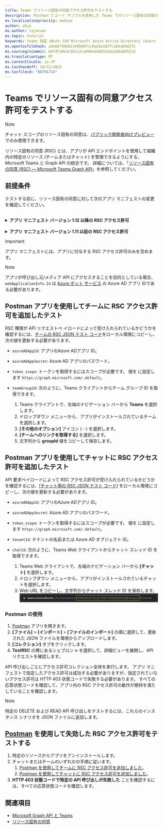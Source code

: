 ```yaml
---
title: Teams でリソース固有の同意アクセス許可をテストする
description: Postman とコード サンプルを使用した Teams でのリソース固有の同意のテストの詳細
ms.localizationpriority: medium
author: akjo
ms.author: lajanuar
ms.topic: tutorial
keywords: teams 認証 OAuth SSO Microsoft Azure Active Directory (Azure AD) rsc Postman Graph
ms.openlocfilehash: ade66f40662140b86fcc9ae2e185fc10ea09d2f2
ms.sourcegitcommit: 84747a9e3c561c2ca046eda0b52ada18da04521d
ms.translationtype: MT
ms.contentlocale: ja-JP
ms.lasthandoff: 10/31/2022
ms.locfileid: "68791714"
---
```

# <a name="test-resource-specific-consent-permissions-in-teams"></a>Teams でリソース固有の同意アクセス許可をテストする

> [!NOTE]
> チャット スコープのリソース固有の同意は、[パブリック開発者向けプレビュー](../../resources/dev-preview/developer-preview-intro.md)でのみ使用できます。

リソース固有の同意 (RSC) とは、アプリが API エンドポイントを使用して組織内の特定のリソース (チームまたはチャット) を管理できるようにする、Microsoft Teams と Graph API の統合です。 詳細については、「[リソース固有の同意 (RSC) — Microsoft Teams Graph API](resource-specific-consent.md)」を参照してください。

## <a name="prerequisites"></a>前提条件

テストする前に、リソース固有の同意に対して次のアプリ マニフェストの変更を確認してください。

<br>

<details>

<summary><b>アプリ マニフェスト バージョン 1.12 以降の RSC アクセス許可</b></summary>

次の値を使用して、アプリ マニフェストに [webApplicationInfo](../../resources/schema/manifest-schema.md#webapplicationinfo) キーを追加します。

|名前| 型 | 説明|
|---|---|---|
|`id` |String |Azure ADアプリ ID。 詳細については、「[Azure AD ポータルでアプリを登録する](resource-specific-consent.md#register-your-app-with-microsoft-identity-platform-using-the-azure-ad-portal)」を参照してください。|
|`resource`|String| このフィールドには RSC での操作はありませんが、エラー応答を回避するために値を追加し、値を指定する必要があります。任意の文字列が実行されます。|

アプリで必要なアクセス許可を指定します。

|名前| 型 | 説明|
|---|---|---|
|`authorization`|オブジェクト|アプリを実行する必要があるアクセス許可の一覧。 詳細については、「[承認](../../resources/schema/manifest-schema.md#authorization)」を参照してください。|

チーム内の RSC の例

```json
"webApplicationInfo": {
    "id": "XXxxXXXXX-XxXX-xXXX-XXxx-XXXXXXXxxxXX",
    "resource": "https://RscBasedStoreApp"
    },
"authorization": {
    "permissions": {
        "resourceSpecific": [
            {
                "name": "TeamSettings.Read.Group",
                "type": "Application"
            },
            {
                "name": "TeamSettings.ReadWrite.Group",
                "type": "Application"
            },
            {
                "name": "ChannelSettings.Read.Group",
                "type": "Application"
            },
            {
                "name": "ChannelSettings.ReadWrite.Group",
                "type": "Application"
            },
            {
                "name": "Channel.Create.Group",
                "type": "Application"
            },
            {
                "name": "Channel.Delete.Group",
                "type": "Application"
            },
            {
                "name": "ChannelMessage.Read.Group",
                "type": "Application"
            },
            {
                "name": "TeamsAppInstallation.Read.Group",
                "type": "Application"
            },
            {
                "name": "TeamsTab.Read.Group",
                "type": "Application"
            },
            {
                "name": "TeamsTab.Create.Group",
                "type": "Application"
            },
            {
                "name": "TeamsTab.ReadWrite.Group",
                "type": "Application"
            },
            {
                "name": "TeamsTab.Delete.Group",
                "type": "Application"
            },
            {
                "name": "TeamMember.Read.Group",
                "type": "Application"
            },
            {
                "name": "TeamsActivity.Send.Group",
                "type": "Application"
            }
        ]    
    }
}
```

チャット内の RSC の例

```json
"webApplicationInfo": {
    "id": "XXxxXXXXX-XxXX-xXXX-XXxx-XXXXXXXxxxXX",
    "resource": "https://RscBasedStoreApp"
    },
"authorization": {
    "permissions": {
        "resourceSpecific": [
            {
                "name": "ChatSettings.Read.Chat",
                "type": "Application"
            },
            {
                "name": "ChatSettings.ReadWrite.Chat",
                "type": "Application"
            },
            {
                "name": "ChatMessage.Read.Chat",
                "type": "Application"
            },
            {
                "name": "ChatMember.Read.Chat",
                "type": "Application"
            },
            {
                "name": "Chat.Manage.Chat",
                "type": "Application"
            },
            {
                "name": "TeamsTab.Read.Chat",
                "type": "Application"
            },
            {
                "name": "TeamsTab.Create.Chat",
                "type": "Application"
            },
            {
                "name": "TeamsTab.Delete.Chat",
                "type": "Application"
            },
            {
                "name": "TeamsTab.ReadWrite.Chat",
                "type": "Application"
            },
            {
                "name": "TeamsAppInstallation.Read.Chat",
                "type": "Application"
            },
            {
                "name": "OnlineMeeting.ReadBasic.Chat",
                "type": "Application"
            },
            {
                "name": "Calls.AccessMedia.Chat",
                "type": "Application"
            },
            {
                "name": "Calls.JoinGroupCalls.Chat",
                "type": "Application"
            },
            {
                "name": "TeamsActivity.Send.Chat",
                "type": "Application"
            }
        ]    
    }
}
```

> [!NOTE]
> アプリがチーム スコープとチャット スコープの両方でのインストールをサポートすることを意図している場合は、チームとチャットの両方のアクセス許可を `authorization` の下の同じマニフェストで指定できます。

</details>

<br>

<details>

<summary><b>アプリ マニフェスト バージョン 1.11 以前の RSC アクセス許可</b></summary>

次の値を使用して、アプリ マニフェストに [webApplicationInfo](../../resources/schema/manifest-schema.md#webapplicationinfo) キーを追加します。

|名前| 型 | 説明|
|---|---|---|
|`id` |String |Azure ADアプリ ID。 詳細については、「[Azure AD ポータルでアプリを登録する](resource-specific-consent.md#register-your-app-with-microsoft-identity-platform-using-the-azure-ad-portal)」を参照してください。|
|`resource`|String| このフィールドには RSC での操作はありませんが、エラー応答を回避するために値を追加し、値を指定する必要があります。任意の文字列が実行されます。|
|`applicationPermissions`|文字列の配列|アプリの RSC アクセス許可。 詳細については、「[リソース固有のアクセス許可](resource-specific-consent.md#resource-specific-permissions)」を参照してください。|

チーム内の RSC の例

```json
"webApplicationInfo": {
    "id": "XXxxXXXXX-XxXX-xXXX-XXxx-XXXXXXXxxxXX",
    "resource": "https://RscBasedStoreApp",
    "applicationPermissions": [
        "TeamSettings.Read.Group",
        "TeamSettings.ReadWrite.Group",
        "ChannelSettings.Read.Group",
        "ChannelSettings.ReadWrite.Group",
        "Channel.Create.Group",
        "Channel.Delete.Group",
        "ChannelMessage.Read.Group",
        "TeamsAppInstallation.Read.Group",
        "TeamsTab.Read.Group",
        "TeamsTab.Create.Group",
        "TeamsTab.ReadWrite.Group",
        "TeamsTab.Delete.Group",
        "TeamMember.Read.Group",
        "TeamsActivity.Send.Group"
    ]
  }
```

チャット内の RSC の例

```json
"webApplicationInfo": {
    "id": "XXxxXXXXX-XxXX-xXXX-XXxx-XXXXXXXxxxXX",
    "resource": "https://RscBasedStoreApp",
    "applicationPermissions": [
        "ChatSettings.Read.Chat",
        "ChatSettings.ReadWrite.Chat",
        "ChatMessage.Read.Chat",
        "ChatMember.Read.Chat",
        "Chat.Manage.Chat",
        "TeamsTab.Read.Chat",
        "TeamsTab.Create.Chat",
        "TeamsTab.Delete.Chat",
        "TeamsTab.ReadWrite.Chat",
        "TeamsAppInstallation.Read.Chat",
        "OnlineMeeting.ReadBasic.Chat",
        "Calls.AccessMedia.Chat",
        "Calls.JoinGroupCalls.Chat",
        "TeamsActivity.Send.Chat"
    ]
  }
```

<br>

> [!NOTE]
> アプリがチーム スコープとチャット スコープの両方でのインストールをサポートすることを意図している場合は、チームとチャットの両方のアクセス許可を `applicationPermissions` の下の同じマニフェストで指定できます。

</details>

> [!IMPORTANT]
> アプリ マニフェストには、アプリに付与する RSC アクセス許可のみを含めます。

> [!NOTE]
> アプリが呼び出し元/メディア API にアクセスすることを目的としている場合、`webApplicationInfo.Id` は [Azure ボット サービス](/graph/cloud-communications-get-started#register-a-bot) の Azure AD アプリ IDである必要があります。

## <a name="test-added-rsc-permissions-to-a-team-using-the-postman-app"></a>Postman アプリを使用してチームに RSC アクセス許可を追加したテスト

RSC 権限が API リクエストペ イロードによって受け入れられているかどうかを確認するには、[チームの RSC JSON テスト コード](test-team-rsc-json-file.md)をローカル環境にコピーし、次の値を更新する必要があります。

* `azureADAppId`: アプリのAzure ADアプリ ID。
* `azureADAppSecret`: Azure AD アプリのパスワード。
* `token_scope`: トークンを取得するにはスコープが必要です。 値を に設定します `https://graph.microsoft.com/.default`。
* `teamGroupId`: 次のように、Teams クライアントからチーム グループ ID を取得できます。

    1. Teams クライアントで、左端のナビゲーション バーから **Teams** を選択します。
    2. ドロップダウン メニューから、アプリがインストールされているチームを選択します。
    3. **[その他のオプション]** アイコン (&#8943;) を選択します。
    4. **[チームへのリンクを取得する]** を選択します。
    5. 文字列から **groupId** 値をコピーして保存します。

## <a name="test-added-rsc-permissions-to-a-chat-using-the-postman-app"></a>Postman アプリを使用してチャットに RSC アクセス許可を追加したテスト

API 要求ペイロードによって RSC アクセス許可が受け入れられているかどうかを確認するには、[[チャット用の RSC JSON テスト コード]](test-chat-rsc-json-file.md) をローカル環境にコピーし、次の値を更新する必要があります。

* `azureADAppId`: アプリのAzure ADアプリ ID。
* `azureADAppSecret`: Azure AD アプリのパスワード。
* `token_scope`: トークンを取得するにはスコープが必要です。 値を に設定します `https://graph.microsoft.com/.default`。
* `tenantId`: テナントの名前または Azure AD オブジェクト ID。
* `chatId`: 次のように、Teams *Web* クライアントからチャット スレッド ID を取得できます。

    1. Teams Web クライアントで、左端のナビゲーション バーから **[チャット]** を選択します。
    2. ドロップダウン メニューから、アプリがインストールされているチャットを選択します。
    3. Web URL をコピーし、文字列からチャット スレッド ID を保存します。
![Web URL からのチャット スレッド ID。](../../assets/images/chat-thread-id.png)

### <a name="use-postman"></a>Postman の使用

1. [Postman](https://www.postman.com) アプリを開きます。
2. **[ファイル]** > **[インポート]** > **[ファイルのインポート]** の順に選択して、更新された JSON ファイルを環境からアップロードします。  
3. **[コレクション]** タブをクリックします。
4. **TestRSC** の横にあるシェブロン **>** を選択して、詳細ビューを展開し、API リクエストを確認します。

API 呼び出しごとにアクセス許可コレクション全体を実行します。 アプリ マニフェストで指定したアクセス許可は成功する必要がありますが、指定されていないアクセス許可は HTTP 403 状態コードで失敗する必要があります。 すべての応答状態コードを確認して、アプリ内の RSC アクセス許可の動作が期待を満たしていることを確認します。

> [!NOTE]
> 特定の DELETE および READ API 呼び出しをテストするには、これらのインスタンス シナリオを JSON ファイルに追加します。

## <a name="test-revoked-rsc-permissions-using-postman"></a>[Postman](https://www.postman.com/) を使用して失効した RSC アクセス許可をテストする

1. 特定のリソースからアプリをアンインストールします。
2. チャットまたはチームのいずれかの手順に従います。
    1. [Postman を使用してチームに RSC アクセス許可を追加しました](#test-added-rsc-permissions-to-a-team-using-the-postman-app)。
    2. [Postman を使用してチャットに RSC アクセス許可を追加しました](#test-added-rsc-permissions-to-a-chat-using-the-postman-app)。
3. **HTTP 403 状態コードで特定の API 呼び出しが失敗した** ことを確認するには、すべての応答状態コードを確認します。

## <a name="see-also"></a>関連項目

* [Microsoft Graph API と Teams](/graph/api/resources/teams-api-overview?view=graph-rest-1.0&preserve-view=true)
* [リソース固有の同意](~/graph-api/rsc/resource-specific-consent.md)
